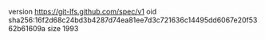 version https://git-lfs.github.com/spec/v1
oid sha256:16f2d68c24bd3b4287d74ea81ee7d3c721636c14495dd6067e20f5362b61609a
size 1993
